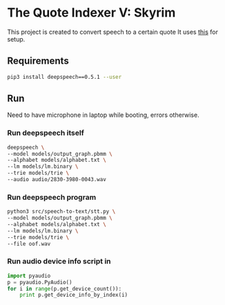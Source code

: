 # The Quote Indexer V: Skyrim
This project is created to convert speech to a certain quote
It uses [this](https://github.com/mozilla/DeepSpeech/tree/master/examples/mic_vad_streaming) for setup.

## Requirements
```bash
pip3 install deepspeech==0.5.1 --user
```

## Run
Need to have microphone in laptop while booting, errors otherwise.
### Run deepspeech itself
```bash
deepspeech \
--model models/output_graph.pbmm \
--alphabet models/alphabet.txt \
--lm models/lm.binary \
--trie models/trie \
--audio audio/2830-3980-0043.wav
```
### Run deepspeech program
```bash
python3 src/speech-to-text/stt.py \
--model models/output_graph.pbmm \
--alphabet models/alphabet.txt \
--lm models/lm.binary \
--trie models/trie \
--file oof.wav
```
### Run audio device info script in
```python
import pyaudio
p = pyaudio.PyAudio()
for i in range(p.get_device_count()):
    print p.get_device_info_by_index(i)
```